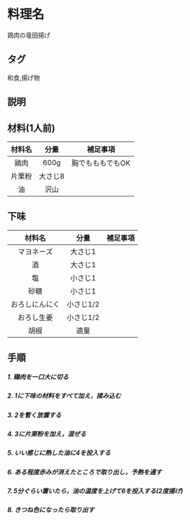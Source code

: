# 料理名
鶏肉の竜田揚げ

## タグ
和食,揚げ物

## 説明


## 材料(1人前)
|材料名|分量|補足事項|
|:----:|:--:|:------:|
|鶏肉|600g|胸でもももでもOK|
|片栗粉|大さじ8||
|油|沢山||

## 下味
|材料名|分量|補足事項|
|:----:|:--:|:------:|
|マヨネーズ|大さじ1||
|酒|大さじ1||
|塩|小さじ1||
|砂糖|小さじ1||
|おろしにんにく|小さじ1/2||
|おろし生姜|小さじ1/2||
|胡椒|適量||

## 手順

##### 1. 鶏肉を一口大に切る

##### 2. 1に下味の材料をすべて加え，揉み込む

##### 3. 2を暫く放置する

##### 4. 3に片栗粉を加え，混ぜる

##### 5. いい感じに熱した油に4を投入する

##### 6. ある程度赤みが消えたところで取り出し，予熱を通す

##### 7. 5分ぐらい置いたら，油の温度を上げて6を投入する(2度揚げ)

##### 8. きつね色になったら取り出す
